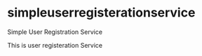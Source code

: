 # simpleuserregisterationservice
Simple User Registration Service

This is user registeration Service